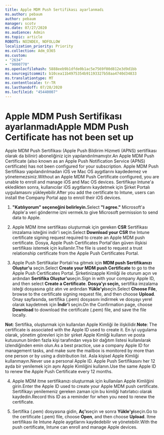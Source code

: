 ```yaml
---
title: Apple MDM Push Sertifikası ayarlanmadı
ms.author: pebaum
author: pebaum
manager: scotv
ms.date: 07/27/2020
ms.audience: Admin
ms.topic: article
ROBOTS: NOINDEX, NOFOLLOW
localization_priority: Priority
ms.collection: Adm_O365
ms.custom:
- "2634"
- "9000770"
ms.openlocfilehash: 5888eeb9b1dfde0b1ac5e7569f00d812e3d9d1bb
ms.sourcegitcommit: b10cea11b4975354b91193327b58aa4740d34833
ms.translationtype: MT
ms.contentlocale: tr-TR
ms.lasthandoff: 07/28/2020
ms.locfileid: "45440007"
---
```

# <a name="apple-mdm-push-certificate-has-not-been-set-up"></a><span data-ttu-id="79567-102">Apple MDM Push Sertifikası ayarlanmadı</span><span class="sxs-lookup"><span data-stu-id="79567-102">Apple MDM Push Certificate has not been set up</span></span>

<span data-ttu-id="79567-103">Apple MDM Push Sertifikası (Apple Push Bildirim Hizmeti (APNS) sertifikası olarak da bilinir) aboneliğiniz için yapılandırılmamıştır.</span><span class="sxs-lookup"><span data-stu-id="79567-103">An Apple MDM Push Certificate (also known as an Apple Push Notification Service (APNS) certificate) has not been configured for your subscription.</span></span> <span data-ttu-id="79567-104">Apple MDM Push Sertifikası yapılandırılmadan iOS ve Mac OS aygıtlarını kaydedemez ve yönetemezsiniz.</span><span class="sxs-lookup"><span data-stu-id="79567-104">Without an Apple MDM Push Certificate configured, you are unable to enroll and manage iOS and Mac OS devices.</span></span> <span data-ttu-id="79567-105">Sertifikayı Intune'a ekledikten sonra, kullanıcılar iOS aygıtlarını kaydetmek için Şirket Portalı uygulamasını yükleyebilir.</span><span class="sxs-lookup"><span data-stu-id="79567-105">After you add the certificate to Intune, users can install the Company Portal app to enroll their iOS devices.</span></span>

1. <span data-ttu-id="79567-106">**"Katılıyorum" seçeneğini belirleyin.**</span><span class="sxs-lookup"><span data-stu-id="79567-106">Select **"I agree."**</span></span> <span data-ttu-id="79567-107">Microsoft'a Apple'a veri gönderme izni vermek.</span><span class="sxs-lookup"><span data-stu-id="79567-107">to give Microsoft permission to send data to Apple.</span></span>

2. <span data-ttu-id="79567-108">Apple MDM itme sertifikası oluşturmak için gereken **CSR** Sertifikası imzalama isteğini indir'i seçin.</span><span class="sxs-lookup"><span data-stu-id="79567-108">Select **Download your CSR** the Intune certificate signing request required to create an Apple MDM push certificate.</span></span> <span data-ttu-id="79567-109">Dosya, Apple Push Certificates Portal'dan güven ilişkisi sertifikası istemek için kullanılır.</span><span class="sxs-lookup"><span data-stu-id="79567-109">The file is used to request a trust relationship certificate from the Apple Push Certificates Portal.</span></span>

3. <span data-ttu-id="79567-110">Apple Push Sertifikalar Portalı'na gitmek için **MDM push Sertifikanızı Oluştur'u** seçin.</span><span class="sxs-lookup"><span data-stu-id="79567-110">Select **Create your MDM push Certificate** to go to the Apple Push Certificates Portal.</span></span> <span data-ttu-id="79567-111">Şirketinizapple Kimliği ile oturum açın ve ardından **Sertifika Oluştur'u**seçin.</span><span class="sxs-lookup"><span data-stu-id="79567-111">Sign in with your company Apple ID, and then select **Create a Certificate**.</span></span> <span data-ttu-id="79567-112">**Dosya'yı seçin,** sertifika imzalama isteği dosyasına göz atın ve ardından **Yükle'yi**seçin.</span><span class="sxs-lookup"><span data-stu-id="79567-112">Select **Choose File**, browse to the certificate signing request file, and then choose **Upload**.</span></span> <span data-ttu-id="79567-113">Onay sayfasında, sertifika (.pem) dosyasını indirmek ve dosyayı yerel olarak kaydetmek için **İndir'i** seçin.</span><span class="sxs-lookup"><span data-stu-id="79567-113">On the Confirmation page, choose **Download** to download the certificate (.pem) file, and save the file locally.</span></span>
 
<span data-ttu-id="79567-114">**Not**: Sertifika, oluşturmak için kullanılan Apple Kimliği ile ilişkilidir.</span><span class="sxs-lookup"><span data-stu-id="79567-114">**Note**: The certificate is associated with the Apple ID used to create it.</span></span> <span data-ttu-id="79567-115">En iyi uygulama olarak, yönetim görevleri için bir şirket Apple Kimliği kullanın ve posta kutusunun birden fazla kişi tarafından veya bir dağıtım listesi kullanılarak izlendiğinden emin olun.</span><span class="sxs-lookup"><span data-stu-id="79567-115">As a best practice, use a company Apple ID for management tasks, and make sure the mailbox is monitored by more than one person or by using a distribution list.</span></span> <span data-ttu-id="79567-116">Asla kişisel Apple Kimliği kullanmayın.</span><span class="sxs-lookup"><span data-stu-id="79567-116">Never use a personal Apple ID.</span></span> <span data-ttu-id="79567-117">Apple Push Sertifikasını her 12 ayda bir yenilemek için aynı Apple Kimliğini kullanın.</span><span class="sxs-lookup"><span data-stu-id="79567-117">Use the same Apple ID to renew the Apple Push Certificate every 12 months.</span></span>
 
4. <span data-ttu-id="79567-118">Apple MDM itme sertifikanızı oluşturmak için kullanılan Apple Kimliğini girin.</span><span class="sxs-lookup"><span data-stu-id="79567-118">Enter the Apple ID used to create your Apple MDM push certificate.</span></span> <span data-ttu-id="79567-119">Sertifikayı yenilemeniz gereken zaman için bu kimliği hatırlatıcı olarak kaydedin.</span><span class="sxs-lookup"><span data-stu-id="79567-119">Record this ID as a reminder for when you need to renew the certificate.</span></span>

5. <span data-ttu-id="79567-120">Sertifika (.pem) dosyasına gidin, **Aç'ı**seçin ve sonra **Yükle'yi**seçin.</span><span class="sxs-lookup"><span data-stu-id="79567-120">Go to the certificate (.pem) file, choose **Open**, and then choose **Upload**.</span></span> <span data-ttu-id="79567-121">Itme sertifikası ile Intune Apple aygıtlarını kaydedebilir ve yönetebilir.</span><span class="sxs-lookup"><span data-stu-id="79567-121">With the push certificate, Intune can enroll and manage Apple devices.</span></span>